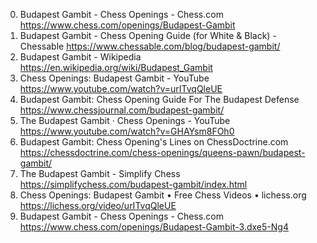 0. Budapest Gambit - Chess Openings - Chess.com
https://www.chess.com/openings/Budapest-Gambit
1. Budapest Gambit - Chess Opening Guide (for White & Black) - Chessable
https://www.chessable.com/blog/budapest-gambit/
2. Budapest Gambit - Wikipedia
https://en.wikipedia.org/wiki/Budapest_Gambit
3. Chess Openings: Budapest Gambit - YouTube
https://www.youtube.com/watch?v=urITvqQleUE
4. Budapest Gambit: Chess Opening Guide For The Budapest Defense
https://www.chessjournal.com/budapest-gambit/
5. The Budapest Gambit · Chess Openings - YouTube
https://www.youtube.com/watch?v=GHAYsm8FOh0
6. Budapest Gambit: Chess Opening's Lines on ChessDoctrine.com
https://chessdoctrine.com/chess-openings/queens-pawn/budapest-gambit/
7. The Budapest Gambit - Simplify Chess
https://simplifychess.com/budapest-gambit/index.html
8. Chess Openings: Budapest Gambit • Free Chess Videos • lichess.org
https://lichess.org/video/urITvqQleUE
9. Budapest Gambit - Chess Openings - Chess.com
https://www.chess.com/openings/Budapest-Gambit-3.dxe5-Ng4
